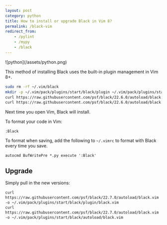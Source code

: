 ```yaml
---
layout: post
category: python
title: How to install or upgrade Black in Vim 8?
permalink: /black-vim
redirect_from:
    - /pylint
    - /mypy
    - /black
---
```

<div class="wide-logos" markdown="1">
![python](/assets/python.png)
</div>

This method of installing Black uses the built-in plugin management in Vim 8+.

```sh
sudo rm -rf ~/.vim/black
mkdir -p ~/.vim/pack/plugins/start/black/plugin ~/.vim/pack/plugins/start/black/autoload
curl https://raw.githubusercontent.com/psf/black/22.6.0/autoload/black.vim -o ~/.vim/pack/plugins/start/black/plugin/black.vim
curl https://raw.githubusercontent.com/psf/black/22.6.0/autoload/black.vim -o ~/.vim/pack/plugins/start/black/autoload/black.vim
```

Next time you open Vim, Black will install.

To format your code in Vim:
```
:Black
```

To format when saving, add the following to `~/.vimrc` to format with Black every time you save.
```
autocmd BufWritePre *.py execute ':Black'
```

## Upgrade

Simply pull in the new versions:
```
curl https://raw.githubusercontent.com/psf/black/22.7.0/autoload/black.vim -o ~/.vim/pack/plugins/start/black/plugin/black.vim
curl https://raw.githubusercontent.com/psf/black/22.7.0/autoload/black.vim -o ~/.vim/pack/plugins/start/black/autoload/black.vim
```

